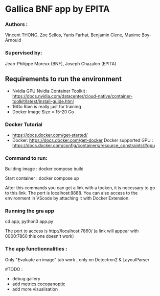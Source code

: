 # Gallica BNF app by EPITA 
### Authors : 
Vincent THONG, Zoe Sellos, Yanis Farhat, Benjamin Clene, Maxime Boy-Arnould
### Supervised by: 
Jean-Philippe Moreux (BNF),
Joseph Chazalon (EPITA)
## Requirements to run the environment 
- Nvidia GPU
  Nvidia Container Toolkit : https://docs.nvidia.com/datacenter/cloud-native/container-toolkit/latest/install-guide.html
- 16Go Ram is really just for training
- Docker Image Size = 15-20 Go
### Docker Tutorial 
- https://docs.docker.com/get-started/
- Docker: https://docs.docker.com/get-docker
  Docker supported GPU : https://docs.docker.com/config/containers/resource_constraints/#gpu

### Command to run:
Building image : docker compose build

Start container :  docker compose up

After this commands you can get a link with a tocken, it is necessary to go to this link. 
The port is localhost:8888.
You can also access to the environment in VScode by attaching it with Docker Extension.

### Running the gra app 
cd app; python3 app.py

The port to access is http://localhost:7860/   (a link will appear with 0000:7860 this one doesn't work)

### The app functionnalities : 
Only "Evaluate an image" tab work , only on Detectron2 & LayoutParser


#TODO : 
- debug gallery
- add metrics cocopanoptic
- add more visualisation
